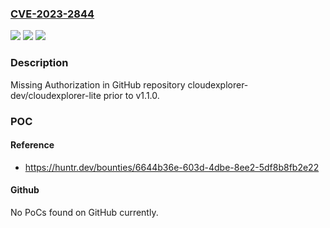 ### [CVE-2023-2844](https://cve.mitre.org/cgi-bin/cvename.cgi?name=CVE-2023-2844)
![](https://img.shields.io/static/v1?label=Product&message=cloudexplorer-dev%2Fcloudexplorer-lite&color=blue)
![](https://img.shields.io/static/v1?label=Version&message=%3C%20v1.1.0%20&color=brighgreen)
![](https://img.shields.io/static/v1?label=Vulnerability&message=CWE-862%20Missing%20Authorization&color=brighgreen)

### Description

Missing Authorization in GitHub repository cloudexplorer-dev/cloudexplorer-lite prior to v1.1.0.

### POC

#### Reference
- https://huntr.dev/bounties/6644b36e-603d-4dbe-8ee2-5df8b8fb2e22

#### Github
No PoCs found on GitHub currently.

